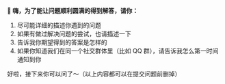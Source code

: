 **👻 嗨，为了能让问题顺利圆满的得到解答，请你：**

1. 尽可能详细的描述你遇到的问题
2. 如果有做过解决问题的尝试，也请描述一下
3. 告诉我你期望得到的答案是怎样的
4. 如果你知道我们在同一个社交群体里（比如 QQ 群），请告诉我怎么第一时间通知到你

好啦，接下来你可以问了～（以上内容都可以在提交问题前删掉）
